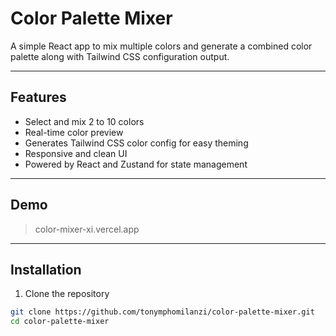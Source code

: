 # Color Palette Mixer

A simple React app to mix multiple colors and generate a combined color palette along with Tailwind CSS configuration output.

---

## Features

- Select and mix 2 to 10 colors
- Real-time color preview
- Generates Tailwind CSS color config for easy theming
- Responsive and clean UI
- Powered by React and Zustand for state management

---

## Demo

> color-mixer-xi.vercel.app


---

## Installation

1. Clone the repository

```bash
git clone https://github.com/tonymphomilanzi/color-palette-mixer.git
cd color-palette-mixer
